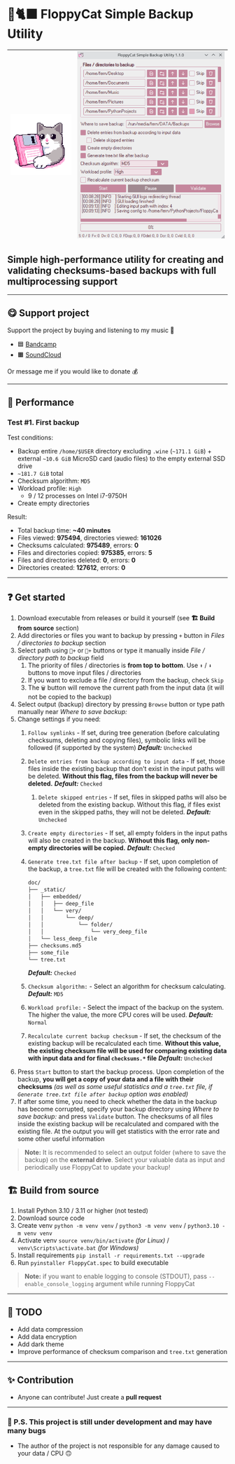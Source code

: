 # 💾🐈‍⬛ FloppyCat Simple Backup Utility

| ![FloppyCat logo](icons/icon.png) | ![FloppyCat screenshot](Screenshot.png) |
| --------------------------------- | :-------------------------------------: |

## Simple high-performance utility for creating and validating checksums-based backups with full multiprocessing support

----------

## 😋 Support project

Support the project by buying and listening to my music 🎵

- 🟦 [Bandcamp](https://f3rni.bandcamp.com)
- 🟧 [SoundCloud](https://soundcloud.com/f3rni)

Or message me if you would like to donate 💰

----------

## 🚀 Performance

### Test #1. First backup

Test conditions:

- Backup entire `/home/$USER` directory excluding `.wine` (`~171.1 GiB`) + external `~10.6 GiB` MicroSD card (audio files) to the empty external SSD drive
- `~181.7 GiB` total
- Checksum algorithm: `MD5`
- Workload profile: `High`
  - 9 / 12 processes on Intel i7-9750H
- Create empty directories

Result:

- Total backup time: **~40 minutes**
- Files viewed: **975494**, directories viewed: **161026**
- Checksums calculated: **975489**, errors: **0**
- Files and directories copied: **975385**, errors: **5**
- Files and directories deleted: **0**, errors: **0**
- Directories created: **127612**, errors: **0**

----------

## ❓ Get started

1. Download executable from releases or build it yourself (see  **🏗️ Build from source** section)
2. Add directories or files you want to backup by pressing `+` button in _Files / directories to backup_ section
3. Select path using `📄+` or `📁+` buttons or type it manually inside _File / directory path to backup_ field
   1. The priority of files / directories is **from top to bottom**. Use `⬆️` / `⬇️` buttons to move input files / directories
   2. If you want to exclude a file / directory from the backup, check `Skip`
   3. The `🗑️` button will remove the current path from the input data (it will not be copied to the backup)
4. Select output (backup) directory by pressing `Browse` button or type path manually near _Where to save backup:_
5. Change settings if you need:
   1. `Follow symlinks` - If set, during tree generation (before calculating checksums, deleting and copying files), symbolic links will be followed (if supported by the system) **_Default:_** `Unchecked`
   2. `Delete entries from backup according to input data` - If set, those files inside the existing backup that don't exist in the input paths will be deleted. **Without this flag, files from the backup will never be deleted.** **_Default:_** `Checked`
      1. `Delete skipped entries` - If set, files in skipped paths will also be deleted from the existing backup. Without this flag, if files exist even in the skipped paths, they will not be deleted. **_Default:_** `Unchecked`
   3. `Create empty directories` - If set, all empty folders in the input paths will also be created in the backup. **Without this flag, only non-empty directories will be copied.** **_Default:_** `Checked`
   4. `Generate tree.txt file after backup` - If set, upon completion of the backup, a `tree.txt` file will be created with the following content:

      ```text
      doc/
      ├── _static/
      │   ├── embedded/
      │   │   ├── deep_file
      │   │   └── very/
      │   │       └── deep/
      │   │           └── folder/
      │   │               └── very_deep_file
      │   └── less_deep_file
      ├── checksums.md5
      ├── some_file
      └── tree.txt
      ```

      **_Default:_** `Checked`
   5. `Checksum algorithm:` - Select an algorithm for checksum calculating. **_Default:_** `MD5`
   6. `Workload profile:` - Select the impact of the backup on the system. The higher the value, the more CPU cores will be used. **_Default:_** `Normal`
   7. `Recalculate current backup checksum` - If set, the checksum of the existing backup will be recalculated each time. **Without this value, the existing checksum file will be used for comparing existing data with input data and for final `checksums.*` file** **_Default:_** `Unchecked`
6. Press `Start` button to start the backup process. Upon completion of the backup, **you will get a copy of your data and a file with their checksums** _(as well as some useful statistics and a `tree.txt` file, if `Generate tree.txt file after backup` option was enabled)_
7. If after some time, you need to check whether the data in the backup has become corrupted, specify your backup directory using _Where to save backup:_ and press `Validate` button. The checksums of all files inside the existing backup will be recalculated and compared with the existing file. At the output you will get statistics with the error rate and some other useful information

> **Note:** It is recommended to select an output folder (where to save the backup) on the **external drive**. Select your valuable data as input and periodically use FloppyCat to update your backup!

## 🏗️ Build from source

1. Install Python 3.10 / 3.11 or higher (not tested)
2. Download source code
3. Create venv `python -m venv venv` / `python3 -m venv venv` / `python3.10 -m venv venv`
4. Activate venv `source venv/bin/activate` _(for Linux)_ / `venv\Scripts\activate.bat` _(for Windows)_
5. Install requirements `pip install -r requirements.txt --upgrade`
6. Run `pyinstaller FloppyCat.spec` to build executable

> **Note:** if you want to enable logging to console (STDOUT), pass `--enable_console_logging` argument while running FloppyCat

----------

## 📝 TODO

- Add data compression
- Add data encryption
- Add dark theme
- Improve performance of checksum comparison and `tree.txt` generation

----------

## ✨ Contribution

- Anyone can contribute! Just create a **pull request**

----------

### 🚧 P.S. This project is still under development and may have many bugs

- The author of the project is not responsible for any damage caused to your data / CPU 🙃
